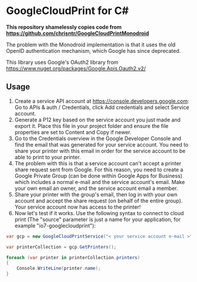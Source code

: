 # GoogleCloudPrint for C&#35;

**This repository shamelessly copies code from https://github.com/chrisntr/GoogleCloudPrintMonodroid**

The problem with the Monodroid implementation is that it uses the old OpenID authentication mechanism, which Google has since deprecated.

This library uses Google's OAuth2 library from https://www.nuget.org/packages/Google.Apis.Oauth2.v2/

## Usage

1. Create a service API account at https://console.developers.google.com:
  Go to APIs & auth / Credentials, click Add credentials and select Service account.
2. Generate a P12 key based on the service account you just made and export it. Place this file in your project folder and ensure the file properties are set to Content and Copy if newer.
3. Go to the Credentials overview in the Google Developer Console and find the email that was generated for your service account. You need to share your printer with this email in order for the service account to be able to print to your printer.
4. The problem with this is that a service account can't accept a printer share request sent from Google. For this reason, you need to create a Google Private Group (can be done within Google Apps for Business) which includes a normal e-mail and the service account's email. Make your own email an owner, and the service account email a member.
5. Share your printer with the group's email, then log in with your own account and accept the share request (on behalf of the entire group). Your service account now has access to the printer!
6. Now let's test if it works. Use the following syntax to connect to cloud print (The "source" parameter is just a name for your application, for example "io7-googlecloudprint"):

```csharp
var gcp = new GoogleCloudPrintService("< your service account e-mail >", "< P12 file location >", "< P12 secret >", "< source >");

var printerCollection = gcp.GetPrinters();

foreach (var printer in printerCollection.printers)
{
    Console.WriteLine(printer.name);
}
```
